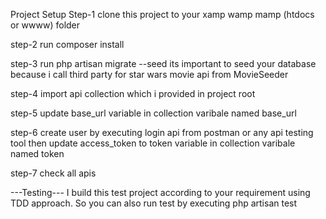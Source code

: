 Project Setup
Step-1
clone this project to your xamp wamp mamp (htdocs or wwww) folder

step-2
run composer install

step-3
run php artisan migrate --seed
its important to seed your database because i call third party for star wars movie api from MovieSeeder

step-4
import api collection which i provided in project root

step-5
update base_url variable in collection varibale named base_url

step-6
create user by executing login api from postman or any api testing tool
then update access_token to token variable in collection varibale named token

step-7
check all apis

---Testing---
I build this test project according to your requirement using TDD approach.
So you can also run test by executing
php artisan test
